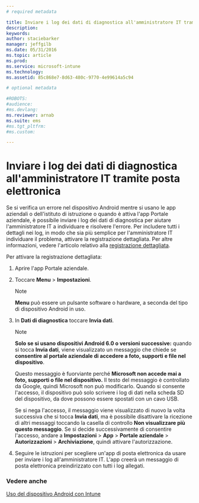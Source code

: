 ```yaml
---
# required metadata

title: Inviare i log dei dati di diagnostica all'amministratore IT tramite posta elettronica | Microsoft Intune
description:
keywords:
author: staciebarker
manager: jeffgilb
ms.date: 05/31/2016
ms.topic: article
ms.prod:
ms.service: microsoft-intune
ms.technology:
ms.assetid: 85c868e7-8d63-480c-9770-4e99614a5c94

# optional metadata

#ROBOTS:
#audience:
#ms.devlang:
ms.reviewer: arnab
ms.suite: ems
#ms.tgt_pltfrm:
#ms.custom:

---
```



# Inviare i log dei dati di diagnostica all'amministratore IT tramite posta elettronica

Se si verifica un errore nel dispositivo Android mentre si usano le app aziendali o dell'istituto di istruzione o quando è attiva l'app Portale aziendale, è possibile inviare i log dei dati di diagnostica per aiutare l'amministratore IT a individuare e risolvere l'errore. Per includere tutti i dettagli nei log, in modo che sia più semplice per l'amministratore IT individuare il problema, attivare la registrazione dettagliata. Per altre informazioni, vedere l'articolo relativo alla [registrazione dettagliata](use-verbose-logging-to-help-your-it-administrator-fix-device-issues-android.md).

Per attivare la registrazione dettagliata:

1.  Aprire l'app Portale aziendale.

2.  Toccare **Menu** &gt; **Impostazioni**.

    > [!NOTE] 
    > **Menu** può essere un pulsante software o hardware, a seconda del tipo di dispositivo Android in uso.

3.  In **Dati di diagnostica** toccare **Invia dati**.

    > [!NOTE]
    > **Solo se si usano dispositivi Android 6.0 o versioni successive:** quando si tocca **Invia dati**, viene visualizzato un messaggio che chiede se **consentire al portale aziendale di accedere a foto, supporti e file nel dispositivo**. 

    Questo messaggio è fuorviante perché **Microsoft non accede mai a foto, supporti o file nel dispositivo.** Il testo del messaggio è controllato da Google, quindi Microsoft non può modificarlo.  Quando si consente l'accesso, il dispositivo può solo scrivere i log di dati nella scheda SD del dispositivo, da dove possono essere spostati con un cavo USB.

    Se si nega l'accesso, il messaggio viene visualizzato di nuovo la volta successiva che si tocca **Invia dati**, ma è possibile disattivare la ricezione di altri messaggi toccando la casella di controllo **Non visualizzare più questo messaggio**.  Se si decide successivamente di consentire l'accesso, andare a **Impostazioni** &gt; **App** &gt; **Portale aziendale** &gt; **Autorizzazioni** &gt; **Archiviazione**, quindi attivare l'autorizzazione.

4.  Seguire le istruzioni per scegliere un'app di posta elettronica da usare per inviare i log all'amministratore IT. L'app creerà un messaggio di posta elettronica preindirizzato con tutti i log allegati.


### Vedere anche
[Uso del dispositivo Android con Intune](using-your-android-device-with-intune.md)

<!--HONumber=Jun16_HO2-->


